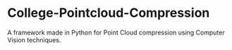 # College-Pointcloud-Compression
A framework made in Python for Point Cloud compression using Computer Vision techniques.
